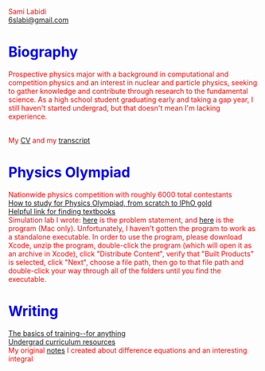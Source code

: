 Sami Labidi <br>
6slabi@gmail.com <br>

<style>
  h1 {
    color:blue;
  }

  p {
    color:red;
  }
  
</style>

# Biography
Prospective physics major with a background in computational and competition physics and an interest in nuclear and particle physics, seeking to gather knowledge and contribute through research to the fundamental science. As a high school student graduating early and taking a gap year, I still haven't started undergrad, but that doesn't mean I'm lacking experience. <br><br>

My [CV](https://slabii.github.io/cv.pdf) and my [transcript](https://slabii.github.io/transcript.pdf)<br>

# Physics Olympiad
Nationwide physics competition with roughly 6000 total contestants<br>
[How to study for Physics Olympiad, from scratch to IPhO gold](https://slabii.github.io/How%20to%20study%20for%20USAPhO%20and%20IPhO.html)<br>
[Helpful link for finding textbooks](https://libgen.rs)<br>
Simulation lab I wrote: [here](https://slabii.github.io/pendulum_lab.pdf) is the problem statement, and [here](https://slabii.github.io/pendulum_lab.xcarchive.zip) is the program (Mac only). Unfortunately, I haven't gotten the program to work as a standalone executable. In order to use the program, please download Xcode, unzip the program, double-click the program (which will open it as an archive in Xcode), click "Distribute Content", verify that "Built Products" is selected, click "Next", choose a file path, then go to that file path and double-click your way through all of the folders until you find the executable. <br>


# Writing
[The basics of training--for anything](https://slabii.github.io/training.pdf) <br>
[Undergrad curriculum resources](https://slabii.github.io/undergrad.html)<br>
My original [notes](https://slabii.github.io/difference_equations.pdf) I created about difference equations and an interesting integral


